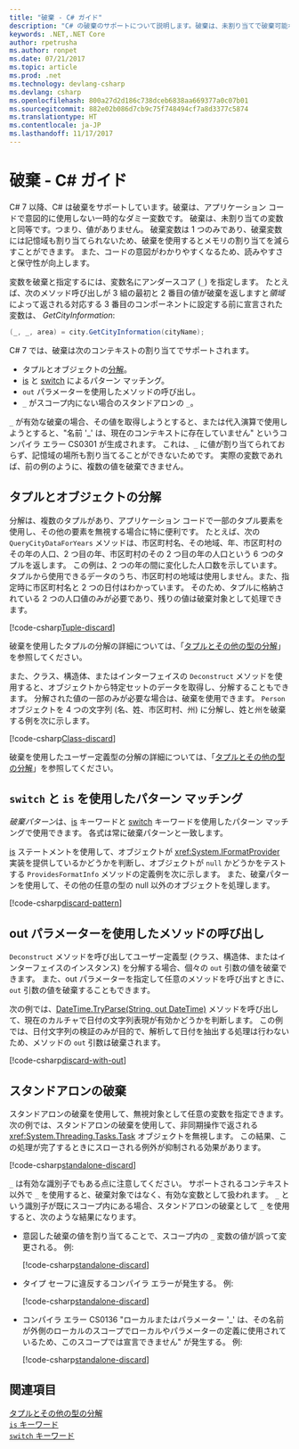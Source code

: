 ```yaml
---
title: "破棄 - C# ガイド"
description: "C# の破棄のサポートについて説明します。破棄は、未割り当てで破棄可能な変数です。また、破棄の使用例についても説明します。"
keywords: .NET,.NET Core
author: rpetrusha
ms.author: ronpet
ms.date: 07/21/2017
ms.topic: article
ms.prod: .net
ms.technology: devlang-csharp
ms.devlang: csharp
ms.openlocfilehash: 800a27d2d186c738dceb6838aa669377a0c07b01
ms.sourcegitcommit: 882e02b086d7cb9c75f748494cf7a8d3377c5874
ms.translationtype: HT
ms.contentlocale: ja-JP
ms.lasthandoff: 11/17/2017
---
```

# <a name="discards---c-guide"></a>破棄 - C# ガイド

C# 7 以降、C# は破棄をサポートしています。破棄は、アプリケーション コードで意図的に使用しない一時的なダミー変数です。 破棄は、未割り当ての変数と同等です。つまり、値がありません。 破棄変数は 1 つのみであり、破棄変数には記憶域も割り当てられないため、破棄を使用するとメモリの割り当てを減らすことができます。 また、コードの意図がわかりやすくなるため、読みやすさと保守性が向上します。

変数を破棄と指定するには、変数名にアンダースコア (`_`) を指定します。 たとえば、次のメソッド呼び出しが 3 組の最初と 2 番目の値が破棄を返しますと*領域*によって返される対応する 3 番目のコンポーネントに設定する前に宣言された変数は、 *GetCityInformation*:

```csharp
(_, _, area) = city.GetCityInformation(cityName);
```

C# 7 では、破棄は次のコンテキストの割り当てでサポートされます。

- タプルとオブジェクトの[分解](deconstruct.md)。
- [is](language-reference/keywords/is.md) と [switch](language-reference/keywords/switch.md) によるパターン マッチング。
- `out` パラメーターを使用したメソッドの呼び出し。
- `_` がスコープ内にない場合のスタンドアロンの `_`。

`_` が有効な破棄の場合、その値を取得しようとすると、または代入演算で使用しようとすると、"名前 '\_' は、現在のコンテキストに存在していません" というコンパイラ エラー CS0301 が生成されます。 これは、`_` に値が割り当てられておらず、記憶域の場所も割り当てることができないためです。 実際の変数であれば、前の例のように、複数の値を破棄できません。

## <a name="tuple-and-object-deconstruction"></a>タプルとオブジェクトの分解

分解は、複数のタプルがあり、アプリケーション コードで一部のタプル要素を使用し、その他の要素を無視する場合に特に便利です。 たとえば、次の `QueryCityDataForYears` メソッドは、市区町村名、その地域、年、市区町村のその年の人口、2 つ目の年、市区町村のその 2 つ目の年の人口という 6 つのタプルを返します。 この例は、2 つの年の間に変化した人口数を示しています。 タプルから使用できるデータのうち、市区町村の地域は使用しません。また、指定時に市区町村名と 2 つの日付はわかっています。 そのため、タプルに格納されている 2 つの人口値のみが必要であり、残りの値は破棄対象として処理できます。  

[!code-csharp[Tuple-discard](../../samples/snippets/csharp/programming-guide/deconstructing-tuples/discard-tuple1.cs)]

破棄を使用したタプルの分解の詳細については、「[タプルとその他の型の分解](deconstruct.md#deconstructing-tuple-elements-with-discards)」を参照してください。

また、クラス、構造体、またはインターフェイスの `Deconstruct` メソッドを使用すると、オブジェクトから特定セットのデータを取得し、分解することもできます。 分解された値の一部のみが必要な場合は、破棄を使用できます。 `Person` オブジェクトを 4 つの文字列 (名、姓、市区町村、州) に分解し、姓と州を破棄する例を次に示します。

[!code-csharp[Class-discard](../../samples/snippets/csharp/programming-guide/deconstructing-tuples/class-discard1.cs)]

破棄を使用したユーザー定義型の分解の詳細については、「[タプルとその他の型の分解](deconstruct.md#deconstructing-a-user-defined-type-with-discards)」を参照してください。

## <a name="pattern-matching-with-switch-and-is"></a>`switch` と `is` を使用したパターン マッチング

*破棄パターン*は、[is](language-reference/keywords/is.md) キーワードと [switch](language-reference/keywords/switch.md) キーワードを使用したパターン マッチングで使用できます。 各式は常に破棄パターンと一致します。

[is](language-reference/keywords/is.md) ステートメントを使用して、オブジェクトが <xref:System.IFormatProvider> 実装を提供しているかどうかを判断し、オブジェクトが `null` かどうかをテストする `ProvidesFormatInfo` メソッドの定義例を次に示します。 また、破棄パターンを使用して、その他の任意の型の null 以外のオブジェクトを処理します。

[!code-csharp[discard-pattern](../../samples/snippets/csharp/programming-guide/discards/discard-pattern2.cs)]

## <a name="calls-to-methods-with-out-parameters"></a>out パラメーターを使用したメソッドの呼び出し

`Deconstruct` メソッドを呼び出してユーザー定義型 (クラス、構造体、またはインターフェイスのインスタンス) を分解する場合、個々の `out` 引数の値を破棄できます。 また、out パラメーターを指定して任意のメソッドを呼び出すときに、`out` 引数の値を破棄することもできます。 

次の例では、[DateTime.TryParse(String, out DateTime)](<xref:System.DateTime.TryParse(System.String,System.DateTime@)>) メソッドを呼び出して、現在のカルチャで日付の文字列表現が有効かどうかを判断します。 この例では、日付文字列の検証のみが目的で、解析して日付を抽出する処理は行わないため、メソッドの `out` 引数は破棄されます。

[!code-csharp[discard-with-out](../../samples/snippets/csharp/programming-guide/discards/discard-out1.cs)]

## <a name="a-standalone-discard"></a>スタンドアロンの破棄

スタンドアロンの破棄を使用して、無視対象として任意の変数を指定できます。 次の例では、スタンドアロンの破棄を使用して、非同期操作で返される <xref:System.Threading.Tasks.Task> オブジェクトを無視します。 この結果、この処理が完了するときにスローされる例外が抑制される効果があります。

[!code-csharp[standalone-discard](../../samples/snippets/csharp/programming-guide/discards/standalone-discard1.cs)]

`_` は有効な識別子でもある点に注意してください。 サポートされるコンテキスト以外で `_` を使用すると、破棄対象ではなく、有効な変数として扱われます。 `_` という識別子が既にスコープ内にある場合、スタンドアロンの破棄として `_` を使用すると、次のような結果になります。

- 意図した破棄の値を割り当てることで、スコープ内の `_` 変数の値が誤って変更される。 例:

   [!code-csharp[standalone-discard](../../samples/snippets/csharp/programming-guide/discards/standalone-discard2.cs#1)]
 
- タイプ セーフに違反するコンパイラ エラーが発生する。 例:

   [!code-csharp[standalone-discard](../../samples/snippets/csharp/programming-guide/discards/standalone-discard2.cs#2)]
 
- コンパイラ エラー CS0136 "ローカルまたはパラメーター '_' は、その名前が外側のローカルのスコープでローカルやパラメーターの定義に使用されているため、このスコープでは宣言できません" が発生する。 例:

   [!code-csharp[standalone-discard](../../samples/snippets/csharp/programming-guide/discards/standalone-discard2.cs#3)]

## <a name="see-also"></a>関連項目
[タプルとその他の型の分解](deconstruct.md)   
[`is` キーワード](language-reference/keywords/is.md)   
[`switch` キーワード](language-reference/keywords/switch.md)   
